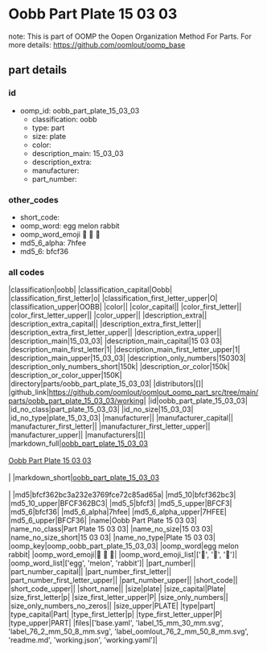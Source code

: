 # Oobb Part Plate 15 03 03  

note: This is part of OOMP the Oopen Organization Method For Parts. For more details: https://github.com/oomlout/oomp_base

##  part details





### id
* oomp_id: oobb_part_plate_15_03_03
  * classification: oobb
  * type: part
  * size: plate
  * color: 
  * description_main: 15_03_03
  * description_extra: 
  * manufacturer: 
  * part_number: 

### other_codes
* short_code: 
* oomp_word: egg melon rabbit
* oomp_word_emoji :egg: :melon: :rabbit:
* md5_6_alpha: 7hfee
* md5_6: bfcf36

### all codes 
|classification|oobb|
|classification_capital|Oobb|
|classification_first_letter|o|
|classification_first_letter_upper|O|
|classification_upper|OOBB|
|color||
|color_capital||
|color_first_letter||
|color_first_letter_upper||
|color_upper||
|description_extra||
|description_extra_capital||
|description_extra_first_letter||
|description_extra_first_letter_upper||
|description_extra_upper||
|description_main|15_03_03|
|description_main_capital|15 03 03|
|description_main_first_letter|1|
|description_main_first_letter_upper|1|
|description_main_upper|15_03_03|
|description_only_numbers|150303|
|description_only_numbers_short|150k|
|description_or_color|150k|
|description_or_color_upper|150K|
|directory|parts/oobb_part_plate_15_03_03|
|distributors|[]|
|github_link|https://github.com/oomlout/oomlout_oomp_part_src/tree/main/parts/oobb_part_plate_15_03_03/working|
|id|oobb_part_plate_15_03_03|
|id_no_class|part_plate_15_03_03|
|id_no_size|15_03_03|
|id_no_type|plate_15_03_03|
|manufacturer||
|manufacturer_capital||
|manufacturer_first_letter||
|manufacturer_first_letter_upper||
|manufacturer_upper||
|manufacturers|[]|
|markdown_full|[oobb_part_plate_15_03_03](https://github.com/oomlout/oomlout_oomp_part_src/tree/main/parts/oobb_part_plate_15_03_03/working)<br>[](https://github.com/oomlout/oomlout_oomp_part_src/tree/main/parts/oobb_part_plate_15_03_03/working)<br>[Oobb Part Plate 15 03 03](https://github.com/oomlout/oomlout_oomp_part_src/tree/main/parts/oobb_part_plate_15_03_03/working)<br><br>|
|markdown_short|[oobb_part_plate_15_03_03](https://github.com/oomlout/oomlout_oomp_part_src/tree/main/parts/oobb_part_plate_15_03_03/working)<br><br>|
|md5|bfcf362bc3a232e3769fce72c85ad65a|
|md5_10|bfcf362bc3|
|md5_10_upper|BFCF362BC3|
|md5_5|bfcf3|
|md5_5_upper|BFCF3|
|md5_6|bfcf36|
|md5_6_alpha|7hfee|
|md5_6_alpha_upper|7HFEE|
|md5_6_upper|BFCF36|
|name|Oobb Part Plate 15 03 03|
|name_no_class|Part Plate 15 03 03|
|name_no_size|15 03 03|
|name_no_size_short|15 03 03|
|name_no_type|Plate 15 03 03|
|oomp_key|oomp_oobb_part_plate_15_03_03|
|oomp_word|egg melon rabbit|
|oomp_word_emoji|:egg: :melon: :rabbit:|
|oomp_word_emoji_list|[':egg:', ':melon:', ':rabbit:']|
|oomp_word_list|['egg', 'melon', 'rabbit']|
|part_number||
|part_number_capital||
|part_number_first_letter||
|part_number_first_letter_upper||
|part_number_upper||
|short_code||
|short_code_upper||
|short_name||
|size|plate|
|size_capital|Plate|
|size_first_letter|p|
|size_first_letter_upper|P|
|size_only_numbers||
|size_only_numbers_no_zeros||
|size_upper|PLATE|
|type|part|
|type_capital|Part|
|type_first_letter|p|
|type_first_letter_upper|P|
|type_upper|PART|
|files|['base.yaml', 'label_15_mm_30_mm.svg', 'label_76_2_mm_50_8_mm.svg', 'label_oomlout_76_2_mm_50_8_mm.svg', 'readme.md', 'working.json', 'working.yaml']|
